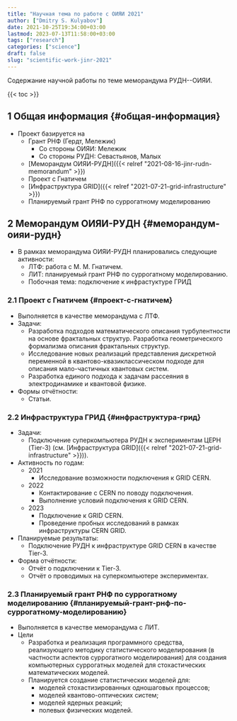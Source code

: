 ```yaml
---
title: "Научная тема по работе с ОИЯИ 2021"
author: ["Dmitry S. Kulyabov"]
date: 2021-10-25T19:34:00+03:00
lastmod: 2023-07-13T11:58:00+03:00
tags: ["research"]
categories: ["science"]
draft: false
slug: "scientific-work-jinr-2021"
---
```


Содержание научной работы по теме меморандума РУДН--ОИЯИ.

<!--more-->

{{< toc >}}


## <span class="section-num">1</span> Общая информация {#общая-информация}

-   Проект базируется на
    -   Грант РНФ (Гердт, Мележик)
        -   Со стороны ОИЯИ: Мележик
        -   Со стороны РУДН: Севастьянов, Малых
    -   [Меморандум ОИЯИ-РУДН]({{< relref "2021-08-16-jinr-rudn-memorandum" >}})
    -   Проект с Гнатичем
    -   [Инфраструктура GRID]({{< relref "2021-07-21-grid-infrastructure" >}})
    -   Планируемый грант РНФ по суррогатному моделированию


## <span class="section-num">2</span> Меморандум ОИЯИ-РУДН {#меморандум-оияи-рудн}

-   В рамках меморандума ОИЯИ-РУДН планировались следующие активности:
    -   ЛТФ: работа с М. М. Гнатичем.
    -   ЛИТ: планируемый грант РНФ по суррогатному моделированию.
    -   Побочная тема: подключение к инфрастуктуре ГРИД


### <span class="section-num">2.1</span> Проект с Гнатичем {#проект-с-гнатичем}

-   Выполняется в качестве меморандума с ЛТФ.
-   Задачи:
    -   Разработка подходов математического описания турбулентности на основе фрактальных структур. Разработка геометрического формализма описания фрактальных структур.
    -   Исследование новых реализаций представления дискретной переменной в квантово-квазиклассическом подходе для описания мало-частичных квантовых систем.
    -   Разработка единого подхода к задачам рассеяния в электродинамике и квантовой физике.
-   Формы отчётности:
    -   Статьи.


### <span class="section-num">2.2</span> Инфраструктура ГРИД {#инфраструктура-грид}

-   Задачи:
    -   Подключение суперкомпьютера РУДН к экспериментам ЦЕРН (Tier-3) (см. [Инфраструктура GRID]({{< relref "2021-07-21-grid-infrastructure" >}})).
-   Активность по годам:
    -   2021
        -   Исследование возможности подключения к GRID CERN.
    -   2022
        -   Контактирование с CERN по поводу подключения.
        -   Выполнение условий подключения к GRID CERN.
    -   2023
        -   Подключение к GRID CERN.
        -   Проведение пробных исследований в рамках инфраструктуры CERN GRID.
-   Планируемые результаты:
    -   Подключение РУДН к инфраструктуре GRID CERN в качестве Tier-3.
-   Форма отчётности:
    -   Отчёт о подключении к Tier-3.
    -   Отчёт о проводимых на суперкомпьютере экспериментах.


### <span class="section-num">2.3</span> Планируемый грант РНФ по суррогатному моделированию {#планируемый-грант-рнф-по-суррогатному-моделированию}

-   Выполняется в качестве меморандума с ЛИТ.
-   Цели
    -   Разработка и реализация программного средства, реализующего методику статистического моделирования (в частности аспектов суррогатного моделирования) для создания компьютерных суррогатных моделей для стохастических математических моделей.
    -   Планируется создание статистических моделей для:
        -   моделей стохастизированных одношаговых процессов;
        -   моделей квантово-оптических систем;
        -   моделей ядерных реакций;
        -   полевых физических моделей.
